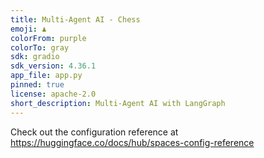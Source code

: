 ```yaml
---
title: Multi-Agent AI - Chess
emoji: ♟️
colorFrom: purple
colorTo: gray
sdk: gradio
sdk_version: 4.36.1
app_file: app.py
pinned: true
license: apache-2.0
short_description: Multi-Agent AI with LangGraph
---
```


Check out the configuration reference at https://huggingface.co/docs/hub/spaces-config-reference

